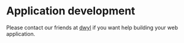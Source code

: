 # Application development

Please contact our friends at [dwyl](http://www.dwyl.io/) if you want help building your web application. 

